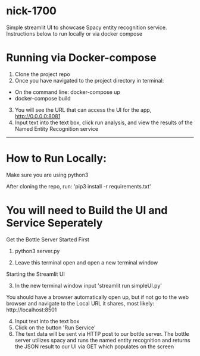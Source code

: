 # nick-1700

Simple streamlit UI to showcase Spacy entity recognition service. Instructions below to run locally or via docker compose

# Running via Docker-compose

1) Clone the project repo
2) Once you have navigated to the project directory in terminal:
  - On the command line: docker-compose up
  - docker-compose build
3) You will see the URL that can access the UI for the app, http://0.0.0.0:8081
4) Input text into the text box, click run analysis, and view the results of the Named Entity Recognition service

----------------------------------------------------------------------------------------------------------

# How to Run Locally: 

Make sure you are using python3

After cloning the repo, run: 'pip3 install -r requirements.txt'

# You will need to Build the UI and Service Seperately

Get the Bottle Server Started First
1) python3 server.py

2) Leave this terminal open and open a new terminal window

Starting the Streamlit UI

3) In the new terminal window input 'streamlit run simpleUI.py'

You should have a browser automatically open up, but if not go to the web browser and navigate to the Local URL it shares, most likely: http://localhost:8501

4) Input text into the text box
5) Click on the button 'Run Service'
6) The text data will be sent via HTTP post to our bottle server. The bottle server utilizes spacy and runs the named entity recognition and returns the JSON result to our UI via GET which populates on the screen
